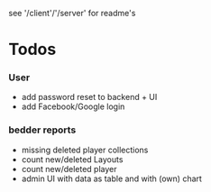 see '/client'/'/server' for readme's



# Todos


### User
- add password reset to backend + UI
- add Facebook/Google login

### bedder reports
- missing deleted player collections
- count new/deleted Layouts
- count new/deleted player
- admin UI with data as table and with (own) chart  
